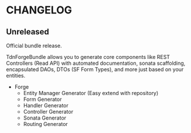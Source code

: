 # CHANGELOG

## Unreleased

Official bundle release.

TdnForgeBundle allows you to generate core components like REST Controllers (Read API) with automated documentation, 
sonata scaffolding, encapsulated DAOs, DTOs (SF Form Types), and more just based on your entities.

* Forge
  * Entity Manager Generator (Easy extend with repository)
  * Form Generator
  * Handler Generator
  * Controller Generator
  * Sonata Generator
  * Routing Generator

